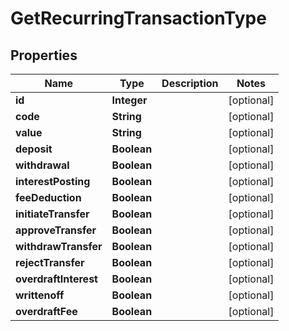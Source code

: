
# GetRecurringTransactionType

## Properties
Name | Type | Description | Notes
------------ | ------------- | ------------- | -------------
**id** | **Integer** |  |  [optional]
**code** | **String** |  |  [optional]
**value** | **String** |  |  [optional]
**deposit** | **Boolean** |  |  [optional]
**withdrawal** | **Boolean** |  |  [optional]
**interestPosting** | **Boolean** |  |  [optional]
**feeDeduction** | **Boolean** |  |  [optional]
**initiateTransfer** | **Boolean** |  |  [optional]
**approveTransfer** | **Boolean** |  |  [optional]
**withdrawTransfer** | **Boolean** |  |  [optional]
**rejectTransfer** | **Boolean** |  |  [optional]
**overdraftInterest** | **Boolean** |  |  [optional]
**writtenoff** | **Boolean** |  |  [optional]
**overdraftFee** | **Boolean** |  |  [optional]



